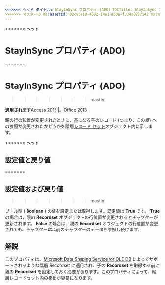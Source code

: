 ```yaml
---
<<<<<<< ヘッド タイトル: StayInSync プロパティ (ADO) TOCTitle: StayInSync プロパティ (ADO) === タイトル: StayInSync プロパティ (ADO) TOCTitle: StayInSync プロパティ (ADO)
>>>>>>> マスターの ms:assetid: 02c95c10-4032-14e1-e506-f334a8787142 ms:mtpsurl: https://msdn.microsoft.com/library/JJ248792(v=office.15) ms:contentKeyID: 48542966 ms.date: 2015/09/18 mtps_version: v=office.15
---
```


<<<<<<< ヘッド
# <a name="stayinsync-property-ado"></a>StayInSync プロパティ (ADO)
=======
# <a name="stayinsync-property-ado"></a>StayInSync プロパティ (ADO)
>>>>>>> master


**適用されます**Access 2013 |。Office 2013

親の行の位置が変更されたときに、基になる子のレコード (つまり、この*章*) への参照が変更されたかどうかを階層[レコード セット](recordset-object-ado.md)オブジェクト内に示します。

<<<<<<< ヘッド
## <a name="settings-and-return-values"></a>設定値と戻り値
=======
## <a name="settings-and-return-values"></a>設定値および戻り値
>>>>>>> master

ブール型 ( **Boolean** ) の値を設定または取得します。既定値は **True** です。 **True** の場合は、親の **Recordset** オブジェクトの行位置が変更されるとチャプターが更新されます。 **False** の場合は、親の **Recordset** オブジェクトの行位置が変更されても、チャプターは以前のチャプターのデータを参照し続けます。

## <a name="remarks"></a>解説

このプロパティは、[Microsoft Data Shaping Service for OLE DB](microsoft-data-shaping-service-for-ole-db-ado-service-provider.md) によってサポートされるような階層 Recordset に適用され、子の **Recordset** を取得する前に親の **Recordset** を設定しておく必要があります。このプロパティによって、階層レコードセット内の移動が容易になります。

